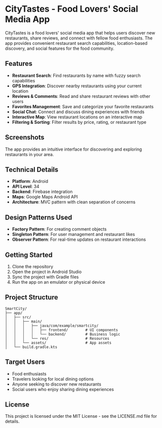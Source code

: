 # CityTastes - Food Lovers' Social Media App

CityTastes is a food lovers' social media app that helps users discover new restaurants, share reviews, and connect with fellow food enthusiasts. The app provides convenient restaurant search capabilities, location-based discovery, and social features for the food community.

## Features

- **Restaurant Search**: Find restaurants by name with fuzzy search capabilities
- **GPS Integration**: Discover nearby restaurants using your current location
- **Reviews & Comments**: Read and share restaurant reviews with other users
- **Favorites Management**: Save and categorize your favorite restaurants
- **Social Chat**: Connect and discuss dining experiences with friends
- **Interactive Map**: View restaurant locations on an interactive map
- **Filtering & Sorting**: Filter results by price, rating, or restaurant type

## Screenshots

The app provides an intuitive interface for discovering and exploring restaurants in your area.

## Technical Details

- **Platform**: Android
- **API Level**: 34
- **Backend**: Firebase integration
- **Maps**: Google Maps Android API
- **Architecture**: MVC pattern with clean separation of concerns

## Design Patterns Used

- **Factory Pattern**: For creating comment objects
- **Singleton Pattern**: For user management and restaurant likes
- **Observer Pattern**: For real-time updates on restaurant interactions

## Getting Started

1. Clone the repository
2. Open the project in Android Studio
3. Sync the project with Gradle files
4. Run the app on an emulator or physical device

## Project Structure

```
SmartCity/
├── app/
│   ├── src/
│   │   ├── main/
│   │   │   ├── java/com/example/smartcity/
│   │   │   │   ├── frontend/        # UI components
│   │   │   │   └── backend/         # Business logic
│   │   │   └── res/                 # Resources
│   │   └── assets/                  # App assets
│   └── build.gradle.kts
```

## Target Users

- Food enthusiasts
- Travelers looking for local dining options
- Anyone seeking to discover new restaurants
- Social users who enjoy sharing dining experiences

## License

This project is licensed under the MIT License - see the LICENSE.md file for details.
